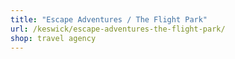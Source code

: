 ```yaml
---
title: "Escape Adventures / The Flight Park"
url: /keswick/escape-adventures-the-flight-park/
shop: travel agency
---
```

